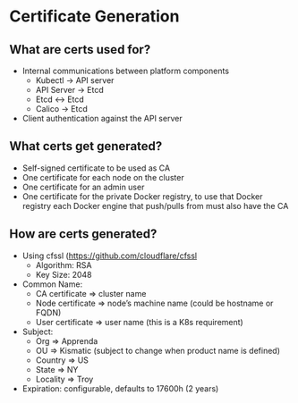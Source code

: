 # Certificate Generation

## What are certs used for?
* Internal communications between platform components
  * Kubectl -> API server
  * API Server -> Etcd
  * Etcd <-> Etcd
  * Calico -> Etcd
* Client authentication against the API server
 
## What certs get generated?
* Self-signed certificate to be used as CA
* One certificate for each node on the cluster
* One certificate for an admin user
* One certificate for the private Docker registry, to use that Docker registry each Docker engine that push/pulls from must also have the CA
 
## How are certs generated?
* Using cfssl (https://github.com/cloudflare/cfssl
  * Algorithm: RSA
  * Key Size: 2048
* Common Name:
  * CA certificate => cluster name
  * Node certificate => node’s machine name (could be hostname or FQDN)
  * User certificate => user name (this is a K8s requirement)
* Subject:
  * Org => Apprenda
  * OU => Kismatic (subject to change when product name is defined)
  * Country => US
  * State => NY
  * Locality => Troy
* Expiration: configurable, defaults to 17600h (2 years)